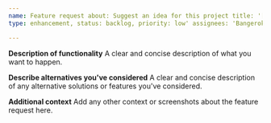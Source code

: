 ```yaml
---
name: Feature request about: Suggest an idea for this project title: '[FEATURE] Functionality short name.' labels: '
type: enhancement, status: backlog, priority: low' assignees: 'Bangerok'

---
```


**Description of functionality**
A clear and concise description of what you want to happen.

**Describe alternatives you've considered**
A clear and concise description of any alternative solutions or features you've considered.

**Additional context**
Add any other context or screenshots about the feature request here.
